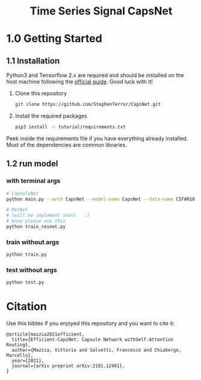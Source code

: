 <h1 align="center"> Time Series Signal CapsNet </h1>

# 1.0 Getting Started

## 1.1 Installation

Python3 and Tensorflow 2.x are required and should be installed on the host machine following the [official guide](https://www.tensorflow.org/install). Good luck with it!

1. Clone this repository
   ```bash
   git clone https://github.com/StephenTerror/CapsNet.git
   ```
2. Install the required packages
   ```bash
   pip3 install -r tutorial/requirements.txt
   ```
Peek inside the requirements file if you have everything already installed. Most of the dependencies are common libraries.

## 1.2 run model 

### with terminal args

   ```bash
  # CapsuleNet
  python main.py --arch CapsNet --model-name CapsNet --data-name CIFAR10 --initial-epoch 0 --select-gpu 9 --test True
   ```
   ```bash
  # ResNet 
  # (will be implement soon)   :)
  # know please use this
  python train_resnet.py
   ```

### train without args

   ```bash
   python train.py
   ```

### test without args

   ```bash
   python test.py
   ```

# Citation
Use this bibtex if you enjoyed this repository and you want to cite it:

```
@article{mazzia2021efficient,
  title={Efficient-CapsNet: Capsule Network withSelf-Attention Routing},
  author={Mazzia, Vittorio and Salvetti, Francesco and Chiaberge, Marcello},
  year={2021},
  journal={arXiv preprint arXiv:2101.12491},
}
```
